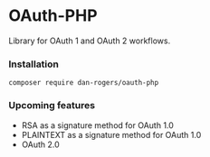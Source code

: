# OAuth-PHP
Library for OAuth 1 and OAuth 2 workflows.

### Installation
```
composer require dan-rogers/oauth-php
```

### Upcoming features
- RSA as a signature method for OAuth 1.0
- PLAINTEXT as a signature method for OAuth 1.0
- OAuth 2.0

